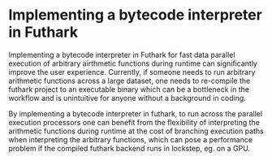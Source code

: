 # Implementing a bytecode interpreter in Futhark

Implementing a bytecode interpreter in Futhark for fast data parallel execution
of arbitrary airthmetic functions during runtime can significantly improve the
user experience.
  Currently, if someone needs to run arbitrary arithmetic functions across a
large dataset, one needs to re-compile the futhark project to an executable
binary which can be a bottleneck in the workflow and is unintuitive for anyone
without a background in coding.

By implementing a bytecode interpreter in futhark, to run across the parallel
execution processors one can benefit from the flexibility of interpreting the
arithmetic functions during runtime at the cost of branching execution paths
when interpreting the arbitrary functions, which can pose a performance problem
if the compiled futhark backend runs in lockstep, eg. on a GPU.
